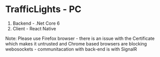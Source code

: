 # TrafficLights - PC

1. Backend - .Net Core 6
2. Client - React Native

Note: Please use Firefox browser - there is an issue with the Certificate which makes it untrusted and Chrome based browsers are blocking webosockets - communitacation with back-end is with SignalR
